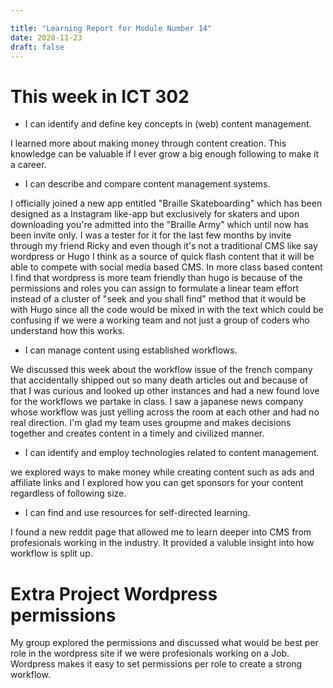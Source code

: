 ```yaml
---

title: "Learning Report for Module Number 14"
date: 2020-11-23
draft: false
---
```


# This week in ICT 302
- I can identify and define key concepts in (web) content management.

I learned more about making money through content creation. This knowledge can be valuable if I ever grow a big enough following to make it a career.
 - I can describe and compare content management systems.

I officially joined a new app entitled "Braille Skateboarding" which has been designed as a Instagram like-app but exclusively for skaters and upon downloading you're admitted into the "Braille Army"
which until now has been invite only. I was a tester for it for the last few months by invite through my friend Ricky and even though it's not a traditional CMS like say wordpress
or Hugo I think as a source of quick flash content that it will be able to compete with social media based CMS. In more class based content I find that wordpress is more team friendly than
hugo is because of the permissions and roles you can assign to formulate a linear team effort instead of a cluster of "seek and you shall find" method that it would be with Hugo
since all the code would be mixed in with the text which could be confusing if we were a working team and not just a group of coders who understand how this works.

- I can manage content using established workflows.

We discussed this week about the workflow issue of the french company that accidentally shipped out so many death articles out and because of that I was curious and looked up other
instances and had a new found love for the workflows we partake in class. I saw a japanese news company whose workflow was just yelling across the room at each other and had no 
real direction. I'm glad my team uses groupme and makes decisions together and creates content in a timely and civilized manner.


 - I can identify and employ technologies related to content management.

we explored ways to make money while creating content such as ads and affiliate links and I explored how you can get sponsors for your content regardless of following size.

 - I can find and use resources for self-directed learning.
 
I found a new reddit page that allowed me to learn deeper into CMS from profesionals working in the industry. It provided a valuble insight into how workflow is split up.

# Extra Project Wordpress permissions

My group explored the permissions and discussed what would be best per role in the wordpress site if we were profesionals working on a Job. Wordpress makes it easy to set
permissions per role to create a strong workflow.
